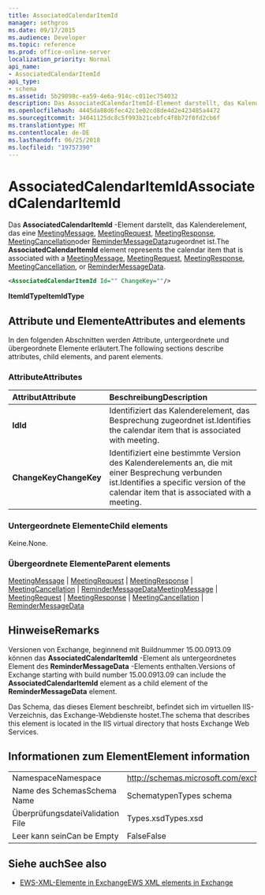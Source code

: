 ```yaml
---
title: AssociatedCalendarItemId
manager: sethgros
ms.date: 09/17/2015
ms.audience: Developer
ms.topic: reference
ms.prod: office-online-server
localization_priority: Normal
api_name:
- AssociatedCalendarItemId
api_type:
- schema
ms.assetid: 5b29898c-ea59-4e6a-914c-c011ec754032
description: Das AssociatedCalendarItemId-Element darstellt, das Kalenderelement, das eine MeetingMessage, MeetingRequest, MeetingResponse, MeetingCancellation oder ReminderMessageData zugeordnet ist.
ms.openlocfilehash: 4445da88d6fec42c1e02cd8de4d2e423485a4472
ms.sourcegitcommit: 34041125dc8c5f993b21cebfc4f8b72f0fd2cb6f
ms.translationtype: MT
ms.contentlocale: de-DE
ms.lasthandoff: 06/25/2018
ms.locfileid: "19757390"
---
```

# <a name="associatedcalendaritemid"></a><span data-ttu-id="1709c-103">AssociatedCalendarItemId</span><span class="sxs-lookup"><span data-stu-id="1709c-103">AssociatedCalendarItemId</span></span>

<span data-ttu-id="1709c-104">Das **AssociatedCalendarItemId** -Element darstellt, das Kalenderelement, das eine [MeetingMessage](meetingmessage.md), [MeetingRequest](meetingrequest.md), [MeetingResponse](meetingresponse.md), [MeetingCancellation](meetingcancellation.md)oder [ReminderMessageData](remindermessagedata.md)zugeordnet ist.</span><span class="sxs-lookup"><span data-stu-id="1709c-104">The **AssociatedCalendarItemId** element represents the calendar item that is associated with a [MeetingMessage](meetingmessage.md), [MeetingRequest](meetingrequest.md), [MeetingResponse](meetingresponse.md), [MeetingCancellation](meetingcancellation.md), or [ReminderMessageData](remindermessagedata.md).</span></span>
  
```XML
<AssociatedCalendarItemId Id="" ChangeKey=""/>
```

 <span data-ttu-id="1709c-105">**ItemIdType**</span><span class="sxs-lookup"><span data-stu-id="1709c-105">**ItemIdType**</span></span>
## <a name="attributes-and-elements"></a><span data-ttu-id="1709c-106">Attribute und Elemente</span><span class="sxs-lookup"><span data-stu-id="1709c-106">Attributes and elements</span></span>

<span data-ttu-id="1709c-107">In den folgenden Abschnitten werden Attribute, untergeordnete und übergeordnete Elemente erläutert.</span><span class="sxs-lookup"><span data-stu-id="1709c-107">The following sections describe attributes, child elements, and parent elements.</span></span>
  
### <a name="attributes"></a><span data-ttu-id="1709c-108">Attribute</span><span class="sxs-lookup"><span data-stu-id="1709c-108">Attributes</span></span>

|<span data-ttu-id="1709c-109">**Attribut**</span><span class="sxs-lookup"><span data-stu-id="1709c-109">**Attribute**</span></span>|<span data-ttu-id="1709c-110">**Beschreibung**</span><span class="sxs-lookup"><span data-stu-id="1709c-110">**Description**</span></span>|
|:-----|:-----|
|<span data-ttu-id="1709c-111">**Id**</span><span class="sxs-lookup"><span data-stu-id="1709c-111">**Id**</span></span> <br/> |<span data-ttu-id="1709c-112">Identifiziert das Kalenderelement, das Besprechung zugeordnet ist.</span><span class="sxs-lookup"><span data-stu-id="1709c-112">Identifies the calendar item that is associated with meeting.</span></span>  <br/> |
|<span data-ttu-id="1709c-113">**ChangeKey**</span><span class="sxs-lookup"><span data-stu-id="1709c-113">**ChangeKey**</span></span> <br/> |<span data-ttu-id="1709c-114">Identifiziert eine bestimmte Version des Kalenderelements an, die mit einer Besprechung verbunden ist.</span><span class="sxs-lookup"><span data-stu-id="1709c-114">Identifies a specific version of the calendar item that is associated with a meeting.</span></span>  <br/> |
   
### <a name="child-elements"></a><span data-ttu-id="1709c-115">Untergeordnete Elemente</span><span class="sxs-lookup"><span data-stu-id="1709c-115">Child elements</span></span>

<span data-ttu-id="1709c-116">Keine.</span><span class="sxs-lookup"><span data-stu-id="1709c-116">None.</span></span>
  
### <a name="parent-elements"></a><span data-ttu-id="1709c-117">Übergeordnete Elemente</span><span class="sxs-lookup"><span data-stu-id="1709c-117">Parent elements</span></span>

<span data-ttu-id="1709c-118">[MeetingMessage](meetingmessage.md) | [MeetingRequest](meetingrequest.md) | [MeetingResponse](meetingresponse.md) | [MeetingCancellation](meetingcancellation.md) | [ReminderMessageData](remindermessagedata.md)</span><span class="sxs-lookup"><span data-stu-id="1709c-118">[MeetingMessage](meetingmessage.md) | [MeetingRequest](meetingrequest.md) | [MeetingResponse](meetingresponse.md) | [MeetingCancellation](meetingcancellation.md) | [ReminderMessageData](remindermessagedata.md)</span></span>
  
## <a name="remarks"></a><span data-ttu-id="1709c-119">Hinweise</span><span class="sxs-lookup"><span data-stu-id="1709c-119">Remarks</span></span>

<span data-ttu-id="1709c-120">Versionen von Exchange, beginnend mit Buildnummer 15.00.0913.09 können das **AssociatedCalendarItemId** -Element als untergeordnetes Element des **ReminderMessageData** -Elements enthalten.</span><span class="sxs-lookup"><span data-stu-id="1709c-120">Versions of Exchange starting with build number 15.00.0913.09 can include the **AssociatedCalendarItemId** element as a child element of the **ReminderMessageData** element.</span></span> 
  
<span data-ttu-id="1709c-121">Das Schema, das dieses Element beschreibt, befindet sich im virtuellen IIS-Verzeichnis, das Exchange-Webdienste hostet.</span><span class="sxs-lookup"><span data-stu-id="1709c-121">The schema that describes this element is located in the IIS virtual directory that hosts Exchange Web Services.</span></span>
  
## <a name="element-information"></a><span data-ttu-id="1709c-122">Informationen zum Element</span><span class="sxs-lookup"><span data-stu-id="1709c-122">Element information</span></span>

|||
|:-----|:-----|
|<span data-ttu-id="1709c-123">Namespace</span><span class="sxs-lookup"><span data-stu-id="1709c-123">Namespace</span></span>  <br/> |http://schemas.microsoft.com/exchange/services/2006/types  <br/> |
|<span data-ttu-id="1709c-124">Name des Schemas</span><span class="sxs-lookup"><span data-stu-id="1709c-124">Schema Name</span></span>  <br/> |<span data-ttu-id="1709c-125">Schematypen</span><span class="sxs-lookup"><span data-stu-id="1709c-125">Types schema</span></span>  <br/> |
|<span data-ttu-id="1709c-126">Überprüfungsdatei</span><span class="sxs-lookup"><span data-stu-id="1709c-126">Validation File</span></span>  <br/> |<span data-ttu-id="1709c-127">Types.xsd</span><span class="sxs-lookup"><span data-stu-id="1709c-127">Types.xsd</span></span>  <br/> |
|<span data-ttu-id="1709c-128">Leer kann sein</span><span class="sxs-lookup"><span data-stu-id="1709c-128">Can be Empty</span></span>  <br/> |<span data-ttu-id="1709c-129">False</span><span class="sxs-lookup"><span data-stu-id="1709c-129">False</span></span>  <br/> |
   
## <a name="see-also"></a><span data-ttu-id="1709c-130">Siehe auch</span><span class="sxs-lookup"><span data-stu-id="1709c-130">See also</span></span>

- [<span data-ttu-id="1709c-131">EWS-XML-Elemente in Exchange</span><span class="sxs-lookup"><span data-stu-id="1709c-131">EWS XML elements in Exchange</span></span>](ews-xml-elements-in-exchange.md)

